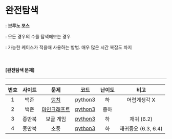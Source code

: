 # 완전탐색

: **브루노 포스**

: 모든 경우의 수를 탐색해보는 경우

: 가능한 케이스가 적을때 사용하는 방법. 매우 많은 시간 복잡도 차지

<br>

#### [완전탐색 문제]

-------
| 번호 | 사이트 |                         문제                          |                    코드                     | 난이도 |        비고         |
| :--: | :----: | :---------------------------------------------------: | :-----------------------------------------: | :----: | :-----------------: |
|  1   |  백준  |     [덩치](https://www.acmicpc.net/problem/7568)      | [python3](../Quizes/backjoon/back_7568.py)  |   하   |    어렵게생각 X     |
|  2   |  백준  | [마인크래프트](https://www.acmicpc.net/problem/18111) | [python3](../Quizes/backjoon/back_18111.py) |  중하  |                     |
|  3   | 종만북 |                       보글 게임                       |     [python3](../Quizes/book/BOGGLE.py)     |   하   |     재귀 (6.2)      |
|  4   | 종만북 |                         소풍                          |     [python3](../Quizes/book/PICNIC.py)     |   하   | 재귀중요 (6.3, 6.4) |